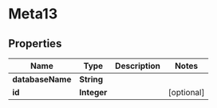 # Meta13

## Properties
Name | Type | Description | Notes
------------ | ------------- | ------------- | -------------
**databaseName** | **String** |  | 
**id** | **Integer** |  |  [optional]
